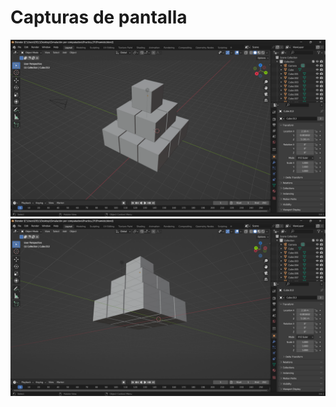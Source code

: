 # Capturas de pantalla
![Captura 1](https://github.com/larz120/SimulacionPorComputadora-CarlosLara/blob/main/Practica_01/piramide_01.png)
![Captura 1](https://github.com/larz120/SimulacionPorComputadora-CarlosLara/blob/main/Practica_01/piramide_02.png)
